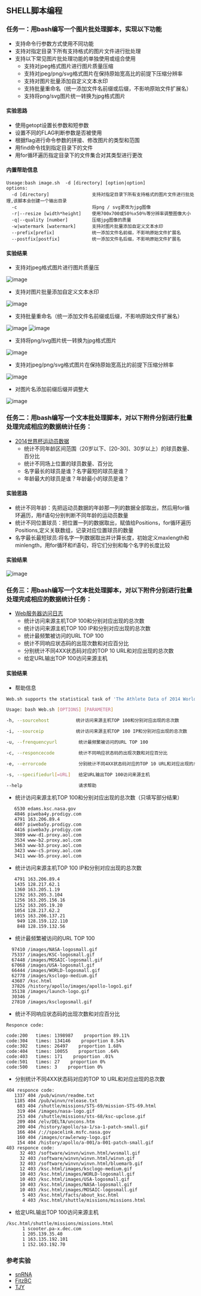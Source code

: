 ## SHELL脚本编程
### 任务一：用bash编写一个图片批处理脚本，实现以下功能
- 支持命令行参数方式使用不同功能
- 支持对指定目录下所有支持格式的图片文件进行批处理
- 支持以下常见图片批处理功能的单独使用或组合使用
  - 支持对jpeg格式图片进行图片质量压缩
  - 支持对jpeg/png/svg格式图片在保持原始宽高比的前提下压缩分辨率
  - 支持对图片批量添加自定义文本水印
  - 支持批量重命名（统一添加文件名前缀或后缀，不影响原始文件扩展名）
  - 支持将png/svg图片统一转换为jpg格式图片
#### 实验思路
- 使用getopt设置长参数和短参数
- 设置不同的FLAG判断参数是否被使用
- 根据flag进行命令参数的拼接、修改图片的类型和范围
- 用find命令找到指定目录下的文件
- 用for循环遍历指定目录下的文件集合对其类型进行更改
#### 内置帮助信息
```
Useage:bash image.sh  -d [directory] [option|option]
options:
  -d [directory]                支持对指定目录下所有支持格式的图片文件进行批处理,该脚本会创建一个输出目录
  -c                            将png / svg更改为jpg图像
  -r|--resize [width*height]    使用700x700或50％x50％等分辨率调整图像大小
  -q|--quality [number]         压缩jpg图像的质量 
  -w|watermark [watermark]      支持对图片批量添加自定义文本水印
  --prefix[prefix]              统一添加文件名前缀，不影响原始文件扩展名
  --postfix[postfix]            统一添加文件名后缀，不影响原始文件扩展名
```
#### 实验结果
- 支持对jpeg格式图片进行图片质量压

![image](https://raw.githubusercontent.com/CUCCS/linux-2019-PWHL/hw4/%E5%AE%9E%E9%AA%8C%E5%9B%9B/image4/compressed_jpg.png)

- 支持对图片批量添加自定义文本水印

![image](https://raw.githubusercontent.com/CUCCS/linux-2019-PWHL/hw4/%E5%AE%9E%E9%AA%8C%E5%9B%9B/image4/add_watermark.png)

- 支持批量重命名（统一添加文件名前缀或后缀，不影响原始文件扩展名）

![image](https://raw.githubusercontent.com/CUCCS/linux-2019-PWHL/hw4/%E5%AE%9E%E9%AA%8C%E5%9B%9B/image4/add_prefix.png)
![image](https://raw.githubusercontent.com/CUCCS/linux-2019-PWHL/hw4/%E5%AE%9E%E9%AA%8C%E5%9B%9B/image4/add_postfix.png)

- 支持将png/svg图片统一转换为jpg格式图片

![image](https://raw.githubusercontent.com/CUCCS/linux-2019-PWHL/hw4/%E5%AE%9E%E9%AA%8C%E5%9B%9B/image4/png_to_jpg.png)

- 支持对jpeg/png/svg格式图片在保持原始宽高比的前提下压缩分辨率

![image](https://raw.githubusercontent.com/CUCCS/linux-2019-PWHL/hw4/%E5%AE%9E%E9%AA%8C%E5%9B%9B/image4/resize_image.png)

- 对图片名添加前缀后缀并调整大

![image](https://raw.githubusercontent.com/CUCCS/linux-2019-PWHL/hw4/%E5%AE%9E%E9%AA%8C%E5%9B%9B/image4/add_prefix_postfix_resize.png)

### 任务二：用bash编写一个文本批处理脚本，对以下附件分别进行批量处理完成相应的数据统计任务：
- [2014世界杯运动员数据](http://sec.cuc.edu.cn/huangwei/course/LinuxSysAdmin/exp/chap0x04/worldcupplayerinfo.tsv)
  - 统计不同年龄区间范围（20岁以下、[20-30]、30岁以上）的球员数量、百分比
  - 统计不同场上位置的球员数量、百分比
  - 名字最长的球员是谁？名字最短的球员是谁？
  - 年龄最大的球员是谁？年龄最小的球员是谁？
#### 实验思路
- 统计不同年龄：先把运动员数据的年龄那一列的数据全部取出，然后用for循环遍历，用if语句分别判断不同年龄的运动员数量
- 统计不同位置球员：把位置一列的数据取出，赋值给Positions，for循环遍历Positions,定义关联数组，记录对应位置球员的数量
- 名字最长最短球员:将名字一列数据取出并计算长度，初始定义maxlength和minlength，用for循环和if语句，将它们分别和每个名字的长度比较
#### 实验结果
![image](C:/Users/asus/Desktop/image4/task2.png)
### 任务三：用bash编写一个文本批处理脚本，对以下附件分别进行批量处理完成相应的数据统计任务：
- [Web服务器访问日志](http://sec.cuc.edu.cn/huangwei/course/LinuxSysAdmin/exp/chap0x04/web_log.tsv.7z)
  - 统计访问来源主机TOP 100和分别对应出现的总次数
  - 统计访问来源主机TOP 100 IP和分别对应出现的总次数
  - 统计最频繁被访问的URL TOP 100
  - 统计不同响应状态码的出现次数和对应百分比
  - 分别统计不同4XX状态码对应的TOP 10 URL和对应出现的总次数
  - 给定URL输出TOP 100访问来源主机
#### 实验结果
- 帮助信息
```bash
Web.sh supports the statistical task of 'The Athlete Data of 2014 World Cup'

Usage: bash Web.sh [OPTIONS] [PARAMETER] 

-h, --sourcehost          统计访问来源主机TOP 100和分别对应出现的总次数

-i, --sourceip            统计访问来源主机TOP 100 IP和分别对应出现的总次数

-u, --frenquencyurl        统计最频繁被访问的URL TOP 100

-c, --responcecode         统计不同响应状态码的出现次数和对应百分比

-e, --errorcode            分别统计不同4XX状态码对应的TOP 10 URL和对应出现的总次数

-s, --specifiedurl[=URL]   给定URL输出TOP 100访问来源主机

--help                     请求帮助
```
- 统计访问来源主机TOP 100和分别对应出现的总次数（只填写部分结果）
```
   6530 edams.ksc.nasa.gov
   4846 piweba4y.prodigy.com
   4791 163.206.89.4
   4607 piweba5y.prodigy.com
   4416 piweba3y.prodigy.com
   3889 www-d1.proxy.aol.com
   3534 www-b2.proxy.aol.com
   3463 www-b3.proxy.aol.com
   3423 www-c5.proxy.aol.com
   3411 www-b5.proxy.aol.com
```
- 统计访问来源主机TOP 100 IP和分别对应出现的总次数
```
   4791 163.206.89.4
   1435 128.217.62.1
   1360 163.205.1.19
   1292 163.205.3.104
   1256 163.205.156.16
   1252 163.205.19.20
   1054 128.217.62.2
   1015 163.206.137.21
    949 128.159.122.110
    848 128.159.132.56
```
- 统计最频繁被访问的URL TOP 100
```
  97410 /images/NASA-logosmall.gif
  75337 /images/KSC-logosmall.gif
  67448 /images/MOSAIC-logosmall.gif
  67068 /images/USA-logosmall.gif
  66444 /images/WORLD-logosmall.gif
  62778 /images/ksclogo-medium.gif
  43687 /ksc.html
  37826 /history/apollo/images/apollo-logo1.gif
  35138 /images/launch-logo.gif
  30346 /
  27810 /images/ksclogosmall.gif

```
- 统计不同响应状态码的出现次数和对应百分比
```
Responce code:

code:200   times: 1398987    proportion 89.11%
code:304   times: 134146    proportion 8.54%
code:302   times: 26497    proportion 1.68%
code:404   times: 10055    proportion .64%
code:403   times: 171    proportion .01%
code:501   times: 27    proportion 0%
code:500   times: 3    proportion 0%
```
- 分别统计不同4XX状态码对应的TOP 10 URL和对应出现的总次数
```
404 responce code:
   1337 404 /pub/winvn/readme.txt
   1185 404 /pub/winvn/release.txt
    683 404 /shuttle/missions/STS-69/mission-STS-69.html
    319 404 /images/nasa-logo.gif
    253 404 /shuttle/missions/sts-68/ksc-upclose.gif
    209 404 /elv/DELTA/uncons.htm
    200 404 /history/apollo/sa-1/sa-1-patch-small.gif
    166 404 /://spacelink.msfc.nasa.gov
    160 404 /images/crawlerway-logo.gif
    154 404 /history/apollo/a-001/a-001-patch-small.gif
403 responce code:
     32 403 /software/winvn/winvn.html/wvsmall.gif
     32 403 /software/winvn/winvn.html/winvn.gif
     32 403 /software/winvn/winvn.html/bluemarb.gif
     12 403 /ksc.html/images/ksclogo-medium.gif
     10 403 /ksc.html/images/WORLD-logosmall.gif
     10 403 /ksc.html/images/USA-logosmall.gif
     10 403 /ksc.html/images/NASA-logosmall.gif
     10 403 /ksc.html/images/MOSAIC-logosmall.gif
      5 403 /ksc.html/facts/about_ksc.html
      4 403 /ksc.html/shuttle/missions/missions.html
```
- 给定URL输出TOP 100访问来源主机
```
/ksc.html/shuttle/missions/missions.html
      1 scooter.pa-x.dec.com
      1 205.139.35.40
      1 163.135.192.101
      1 152.163.192.70
```
### 参考实验
- [snRNA](https://github.com/CUCCS/linux/tree/master/2017-1/snRNA/ex4)
- [FitzBC](https://github.com/CUCCS/linux/tree/master/2017-1/FitzBC/%E5%AE%9E%E9%AA%8C4)
- [TJY](https://github.com/CUCCS/linux/tree/master/2017-1/TJY/bash)